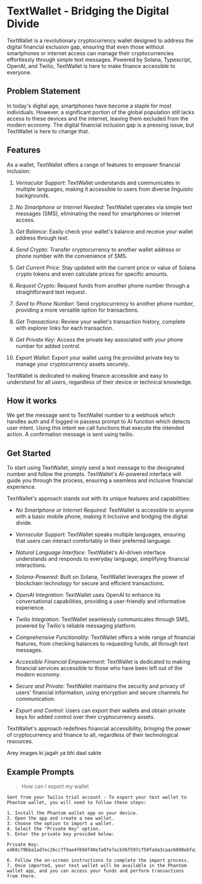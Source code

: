# TextWallet - Bridging the Digital Divide

TextWallet is a revolutionary cryptocurrency wallet designed to address the digital financial exclusion gap, ensuring that even those without smartphones or internet access can manage their cryptocurrencies effortlessly through simple text messages. Powered by Solana, Typescript, OpenAI, and Twilio, TextWallet is here to make finance accessible to everyone.

## Problem Statement

In today's digital age, smartphones have become a staple for most individuals. However, a significant portion of the global population still lacks access to these devices and the internet, leaving them excluded from the modern economy. The digital financial inclusion gap is a pressing issue, but TextWallet is here to change that.

## Features

As a wallet, TextWallet offers a range of features to empower financial inclusion:

1. *Vernacular Support*: TextWallet understands and communicates in multiple languages, making it accessible to users from diverse linguistic backgrounds.

2. *No Smartphone or Internet Needed*: TextWallet operates via simple text messages (SMS), eliminating the need for smartphones or internet access.

3. *Get Balance*: Easily check your wallet's balance and receive your wallet address through text.

4. *Send Crypto*: Transfer cryptocurrency to another wallet address or phone number with the convenience of SMS.

5. *Get Current Price*: Stay updated with the current price or value of Solana crypto tokens and even calculate prices for specific amounts.

6. *Request Crypto*: Request funds from another phone number through a straightforward text request.

7. *Send to Phone Number*: Send cryptocurrency to another phone number, providing a more versatile option for transactions.

8. *Get Transactions*: Review your wallet's transaction history, complete with explorer links for each transaction.

9. *Get Private Key*: Access the private key associated with your phone number for added control.

10. *Export Wallet*: Export your wallet using the provided private key to manage your cryptocurrency assets securely.

TextWallet is dedicated to making finance accessible and easy to understand for all users, regardless of their device or technical knowledge.

## How it works
We get the message sent to TextWallet number to a webhook which handles auth and if logged in passess prompt to AI function which detects user intent. Using this intent we call functions that execute the intended action. A confirmation message is sent using twilio.

## Get Started

To start using TextWallet, simply send a text message to the designated number and follow the prompts. TextWallet's AI-powered interface will guide you through the process, ensuring a seamless and inclusive financial experience.

TextWallet's approach stands out with its unique features and capabilities:

- *No Smartphone or Internet Required:* TextWallet is accessible to anyone with a basic mobile phone, making it inclusive and bridging the digital divide.

- *Vernacular Support:* TextWallet speaks multiple languages, ensuring that users can interact comfortably in their preferred language.

- *Natural Language Interface:* TextWallet's AI-driven interface understands and responds to everyday language, simplifying financial interactions.

- *Solana-Powered:* Built on Solana, TextWallet leverages the power of blockchain technology for secure and efficient transactions.

- *OpenAI Integration:* TextWallet uses OpenAI to enhance its conversational capabilities, providing a user-friendly and informative experience.

- *Twilio Integration:* TextWallet seamlessly communicates through SMS, powered by Twilio's reliable messaging platform.

- *Comprehensive Functionality:* TextWallet offers a wide range of financial features, from checking balances to requesting funds, all through text messages.

- *Accessible Financial Empowerment:* TextWallet is dedicated to making financial services accessible to those who have been left out of the modern economy.

- *Secure and Private:* TextWallet maintains the security and privacy of users' financial information, using encryption and secure channels for communication.

- *Export and Control:* Users can export their wallets and obtain private keys for added control over their cryptocurrency assets.

TextWallet's approach redefines financial accessibility, bringing the power of cryptocurrency and finance to all, regardless of their technological resources.

Arey images ki jagah ya bhi daal sakte

## Example Prompts
> How can I export my wallet

```
Sent from your Twilio trial account - To export your text wallet to Phantom wallet, you will need to follow these steps:

1. Install the Phantom wallet app on your device.
2. Open the app and create a new wallet.
3. Choose the option to import a wallet.
4. Select the "Private Key" option.
5. Enter the private key provided below:

Private Key: ed68c79bba1ad7ec26cc7f9ae4f69df40e7a07e7acb36f597c750fada3caac6098ebfa31eceeb403d272cd400b644cfa715c90d9f1a98c4a749ca6980f252a0d

6. Follow the on-screen instructions to complete the import process.
7. Once imported, your text wallet will be available in the Phantom wallet app, and you can access your funds and perform transactions from there.
```